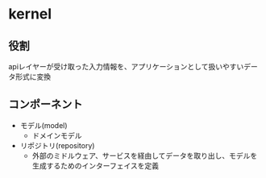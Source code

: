 # kernel

## 役割

apiレイヤーが受け取った入力情報を、アプリケーションとして扱いやすいデータ形式に変換

## コンポーネント

- モデル(model)
  - ドメインモデル
- リポジトリ(repository)
  - 外部のミドルウェア、サービスを経由してデータを取り出し、モデルを生成するためのインターフェイスを定義
